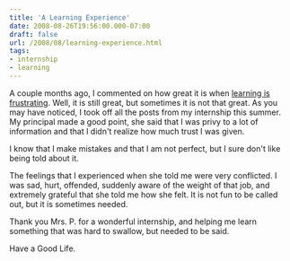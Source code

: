 ```yaml
---
title: 'A Learning Experience'
date: 2008-08-26T19:56:00.000-07:00
draft: false
url: /2008/08/learning-experience.html
tags: 
- internship
- learning
---
```


A couple months ago, I commented on how great it is when [learning is frustrating](http://mrjonesed.blogspot.com/2008/02/learning-is-supposed-to-be-frustrating.html). Well, it is still great, but sometimes it is not that great. As you may have noticed, I took off all the posts from my internship this summer. My principal made a good point, she said that I was privy to a lot of information and that I didn't realize how much trust I was given.  
  
I know that I make mistakes and that I am not perfect, but I sure don't like being told about it.  
  
The feelings that I experienced when she told me were very conflicted. I was sad, hurt, offended, suddenly aware of the weight of that job, and extremely grateful that she told me how she felt. It is not fun to be called out, but it is sometimes needed.  
  
Thank you Mrs. P. for a wonderful internship, and helping me learn something that was hard to swallow, but needed to be said.  
  
Have a Good Life.